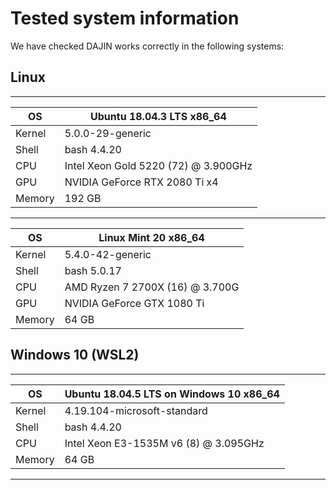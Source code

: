 # Tested system information

We have checked DAJIN works correctly in the following systems:

## Linux

---
| OS     | Ubuntu 18.04.3 LTS x86_64            |
| ------ | ------------------------------------ |
| Kernel | 5.0.0-29-generic                     |
| Shell  | bash 4.4.20                          |
| CPU    | Intel Xeon Gold 5220 (72) @ 3.900GHz |
| GPU    | NVIDIA GeForce RTX 2080 Ti x4        |
| Memory | 192 GB                               |
---
| OS     | Linux Mint 20 x86_64            |
| ------ | ------------------------------- |
| Kernel | 5.4.0-42-generic                |
| Shell  | bash 5.0.17                     |
| CPU    | AMD Ryzen 7 2700X (16) @ 3.700G |
| GPU    | NVIDIA GeForce GTX 1080 Ti      |
| Memory | 64 GB                           |

## Windows 10 (WSL2)

---
| OS     | Ubuntu 18.04.5 LTS on Windows 10 x86_64 |
| ------ | --------------------------------------- |
| Kernel | 4.19.104-microsoft-standard             |
| Shell  | bash 4.4.20                             |
| CPU    | Intel Xeon E3-1535M v6 (8) @ 3.095GHz   |
| Memory | 64 GB                                   |
---
